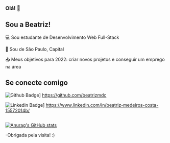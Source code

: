 ### Olá! 👋

<!--
**beatrizmdc/beatrizmdc** is a ✨ _special_ ✨ repository because its `README.md` (this file) appears on your GitHub profile.

Here are some ideas to get you started:

- 🔭 I’m currently working on ...
- 🌱 I’m currently learning ...
- 👯 I’m looking to collaborate on ...
- 🤔 I’m looking for help with ...
- 💬 Ask me about ...
- 📫 How to reach me: ...
- 😄 Pronouns: ...
- ⚡ Fun fact: ...
-->

## Sou a Beatriz!

 

:computer: Sou estudante de Desenvolvimento Web Full-Stack

:house_with_garden: Sou de São Paulo, Capital

:outbox_tray: Meus objetivos para 2022: criar novos projetos e conseguir um emprego na área

 

## Se conecte comigo

![Github Badge](https://img.shields.io/badge/-Github-000?style=flat-square&logo=Github&logoColor=white&link=LINK_GIT)] https://github.com/beatrizmdc

![Linkedin Badge](https://img.shields.io/badge/-LinkedIn-blue?style=flat-square&logo=Linkedin&logoColor=white&link=LINK_LINKEDIN)] https://www.linkedin.com/in/beatriz-medeiros-costa-15572014b/

##

[![Anurag's GitHub stats](https://github-readme-stats.vercel.app/api?username=beatrizmdc)](https://github.com/anuraghazra/github-readme-stats)


-Obrigada pela visita! :)
